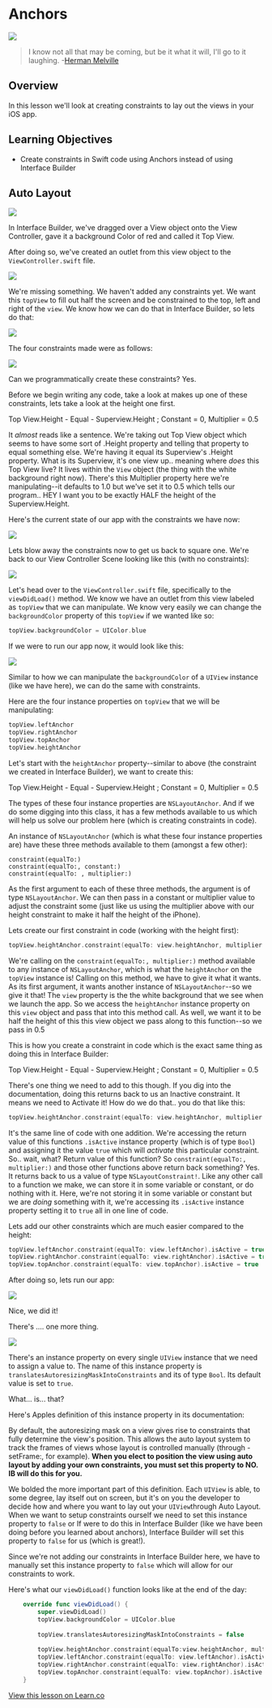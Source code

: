 # Anchors

![](http://i.imgur.com/eN0hzRf.jpg?1)

> I know not all that may be coming, but be it what it will, I'll go to it laughing. -[Herman Melville](https://en.wikipedia.org/wiki/Herman_Melville)

## Overview

In this lesson we'll look at creating constraints to lay out the views in your iOS app. 

## Learning Objectives

* Create constraints in Swift code using Anchors instead of using Interface Builder


## Auto Layout

![](https://s3.amazonaws.com/learn-verified/AnchorInterfaceBuilder.png)

In Interface Builder, we've dragged over a View object onto the View Controller, gave it a background Color of red and called it Top View.

After doing so, we've created an outlet from this view object to the `ViewController.swift` file.

![](https://s3.amazonaws.com/learn-verified/AnchorViewController.png)

We're missing something. We haven't added any constraints yet. We want this `topView` to fill out half the screen and be constrained to the top, left and right of the `view`. We know how we can do that in Interface Builder, so lets do that:

![](https://s3.amazonaws.com/learn-verified/AnchorFullView.png)

The four constraints made were as follows:

![](https://s3.amazonaws.com/learn-verified/AnchorConstraints.png)

Can we programmatically create these constraints? Yes.

Before we begin writing any code, take a look at makes up one of these constraints, lets take a look at the height one first.

Top View.Height - Equal - Superview.Height ; Constant = 0, Multiplier = 0.5

It _almost_ reads like a sentence. We're taking out Top View object which seems to have some sort of .Height property and telling that property to equal something else. We're having it equal its Superview's .Height property. What is its Superview, it's one view up.. meaning where _does_ this Top View live? It lives within the `View` object (the thing with the white background right now). There's this Multiplier property here we're manipulating--it defaults to 1.0 but we've set it to 0.5 which tells our program.. HEY I want you to be exactly HALF the height of the Superview.Height.

Here's the current state of our app with the constraints we have now:

![](https://s3.amazonaws.com/learn-verified/AnchorCurrentState.png)

Lets blow away the constraints now to get us back to square one. We're back to our View Controller Scene looking like this (with no constraints):

![](https://s3.amazonaws.com/learn-verified/AnchorInterfaceBuilder.png)

Let's head over to the `ViewController.swift` file, specifically to the `viewDidLoad()` method. We know we have an outlet from this view labeled as `topView` that we can manipulate. We know very easily we can change the `backgroundColor` property of this `topView` if we wanted like so:

```swift
topView.backgroundColor = UIColor.blue
```

If we were to run our app now, it would look like this:

![](https://s3.amazonaws.com/learn-verified/AnchorBlue.png)

Similar to how we can manipulate the `backgroundColor` of a `UIView` instance (like we have here), we can do the same with constraints.

Here are the four instance properties on `topView` that we will be manipulating:

```swift
topView.leftAnchor
topView.rightAnchor
topView.topAnchor
topView.heightAnchor
```

Let's start with the `heightAnchor` property--similar to above (the constraint we created in Interface Builder), we want to create this:

Top View.Height - Equal - Superview.Height ; Constant = 0, Multiplier = 0.5

The types of these four instance properties are `NSLayoutAnchor`. And if we do some digging into this class, it has a few methods available to us which will help us solve our problem here (which is creating constraints in code).

An instance of `NSLayoutAnchor` (which is what these four instance properties are) have these three methods available to them (amongst a few other):

`constraint(equalTo:)`  
`constraint(equalTo:, constant:)`   
`constraint(equalTo: , multiplier:)`

As the first argument to each of these three methods, the argument is of type `NSLayoutAnchor`.  We can then pass in a constant or multiplier value to adjust the constraint some (just like us using the multiplier above with our height constraint to make it half the height of the iPhone).

Lets create our first constraint in code (working with the height first):

```swift
topView.heightAnchor.constraint(equalTo: view.heightAnchor, multiplier: 0.5)
```

We're calling on the `constraint(equalTo:, multiplier:)` method available to any instance of `NSLayoutAnchor`, which is what the `heightAnchor` on the `topView` instance is! Calling on this method, we have to give it what it wants. As its first argument, it wants another instance of `NSLayoutAnchor`--so we give it that! The `view` property is the the white background that we see when we launch the app. So we access the `heightAnchor` instance property on this `view` object and pass that into this method call. As well, we want it to be half the height of this this view object we pass along to this function--so we pass in 0.5

This is how you create a constraint in code which is the exact same thing as doing this in Interface Builder:

Top View.Height - Equal - Superview.Height ; Constant = 0, Multiplier = 0.5

There's one thing we need to add to this though. If you dig into the documentation, doing this returns back to us an Inactive constraint. It means we need to Activate it! How do we do that.. you do that like this:

```swift
topView.heightAnchor.constraint(equalTo: view.heightAnchor, multiplier: 0.5).isActive = true
```

It's the same line of code with one addition. We're accessing the return value of this functions `.isActive` instance property (which is of type `Bool`) and assigning it the value `true` which will _activate_ this particular constraint. So.. wait, what? Return value of this function? So `constraint(equalTo:, multiplier:)` and those other functions above return back something? Yes. It returns back to us a value of type `NSLayoutConstraint!`. Like any other call to a function we make, we can store it in some variable or constant, or do nothing with it. Here, we're not storing it in some variable or constant but we are _doing_ something with it, we're accessing its `.isActive` instance property setting it to `true` all in one line of code.

Lets add our other constraints which are much easier compared to the height:

```swift
topView.leftAnchor.constraint(equalTo: view.leftAnchor).isActive = true
topView.rightAnchor.constraint(equalTo: view.rightAnchor).isActive = true
topView.topAnchor.constraint(equalTo: view.topAnchor).isActive = true
```

After doing so, lets run our app:

![](https://s3.amazonaws.com/learn-verified/AnchorBlueDone.png)

Nice, we did it!

There's .... one more thing.

![](https://media.giphy.com/media/CTkWFZ1IDvsfS/giphy.gif)

There's an instance property on every single `UIView` instance that we need to assign a value to. The name of this instance property is `translatesAutoresizingMaskIntoConstraints` and its of type `Bool`. Its default value is set to `true`.

What... is... that?

Here's Apples definition of this instance property in its documentation:

By default, the autoresizing mask on a view gives rise to constraints that fully determine the view's position. This allows the auto layout system to track the frames of views whose layout is controlled manually (through -setFrame:, for example). **When you elect to position the view using auto layout by adding your own constraints, you must set this property to NO. IB will do this for you.**

We bolded the more important part of this definition. Each `UIView` is able, to some degree, lay itself out on screen, but it's on you the developer to decide how and where you want to lay out your `UIView`through Auto Layout. When we want to setup constraints ourself we need to set this instance property to `false` or If were to do this in Interface Builder (like we have been doing before you learned about anchors), Interface Builder will set this property to `false` for us (which is great!). 

Since we're not adding our constraints in Interface Builder here, we have to manually set this instance property to `false` which will allow for our constraints to work. 

Here's what our `viewDidLoad()` function looks like at the end of the day:

```swift
    override func viewDidLoad() {
        super.viewDidLoad()
        topView.backgroundColor = UIColor.blue
        
        topView.translatesAutoresizingMaskIntoConstraints = false
        
        topView.heightAnchor.constraint(equalTo:view.heightAnchor, multiplier: 0.5).isactive = true
        topView.leftAnchor.constraint(equalTo: view.leftAnchor).isActive = true
        topView.rightAnchor.constraint(equalTo: view.rightAnchor).isActive = true
        topView.topAnchor.constraint(equalTo: view.topAnchor).isActive = true
    }
```

<a href='https://learn.co/lessons/Anchors' data-visibility='hidden'>View this lesson on Learn.co</a>
